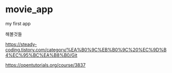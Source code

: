 # movie_app

my first app

해볼것들

https://steady-coding.tistory.com/category/%EA%B0%9C%EB%B0%9C%20%EC%9D%B4%EC%95%BC%EA%B8%B0/Git

https://opentutorials.org/course/3837